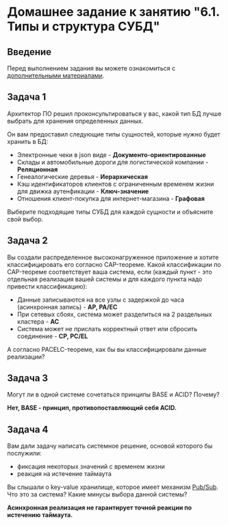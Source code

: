 # Домашнее задание к занятию "6.1. Типы и структура СУБД"

## Введение

Перед выполнением задания вы можете ознакомиться с 
[дополнительными материалами](https://github.com/netology-code/virt-homeworks/tree/master/additional/README.md).

## Задача 1

Архитектор ПО решил проконсультироваться у вас, какой тип БД 
лучше выбрать для хранения определенных данных.

Он вам предоставил следующие типы сущностей, которые нужно будет хранить в БД:

- Электронные чеки в json виде - **Документо-ориентированные**
- Склады и автомобильные дороги для логистической компании - **Реляционная**
- Генеалогические деревья - **Иерархическая**
- Кэш идентификаторов клиентов с ограниченным временем жизни для движка аутенфикации - **Ключ-значение**
- Отношения клиент-покупка для интернет-магазина - **Графовая**

Выберите подходящие типы СУБД для каждой сущности и объясните свой выбор.

## Задача 2

Вы создали распределенное высоконагруженное приложение и хотите классифицировать его согласно 
CAP-теореме. Какой классификации по CAP-теореме соответствует ваша система, если 
(каждый пункт - это отдельная реализация вашей системы и для каждого пункта надо привести классификацию):

- Данные записываются на все узлы с задержкой до часа (асинхронная запись) - **AP, PA/EC** 
- При сетевых сбоях, система может разделиться на 2 раздельных кластера - **AC**
- Система может не прислать корректный ответ или сбросить соединение - **CP, PC/EL**

А согласно PACELC-теореме, как бы вы классифицировали данные реализации?

## Задача 3

Могут ли в одной системе сочетаться принципы BASE и ACID? Почему?

**Нет, BASE - принцип, противопоставляющий себя ACID.**

## Задача 4

Вам дали задачу написать системное решение, основой которого бы послужили:

- фиксация некоторых значений с временем жизни
- реакция на истечение таймаута

Вы слышали о key-value хранилище, которое имеет механизм [Pub/Sub](https://habr.com/ru/post/278237/). 
Что это за система? Какие минусы выбора данной системы?

**Асинхронная реализация не гарантирует точной реакции по истечению таймаута.**
